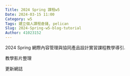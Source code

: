 ```yaml
---
Title: 2024 Spring 課程w5
Date: 2024-03-15 11:00
Category: w5
Tags: 建立個人課程倉儲, pelican
Slug: 2024-Spring-w5-blog-tutorial
Author: 41023152
---
```


2024 Spring 網際內容管理與協同產品設計實習課程教學導引.

<!-- PELICAN_END_SUMMARY -->

教學影片整理

更新網誌